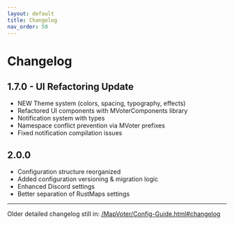```yaml
---
layout: default
title: Changelog
nav_order: 50
---
```

# Changelog

## 1.7.0 - UI Refactoring Update
- NEW Theme system (colors, spacing, typography, effects)
- Refactored UI components with MVoterComponents library
- Notification system with types
- Namespace conflict prevention via MVoter prefixes
- Fixed notification compilation issues

## 2.0.0
- Configuration structure reorganized
- Added configuration versioning & migration logic
- Enhanced Discord settings
- Better separation of RustMaps settings

---
Older detailed changelog still in: [/MapVoter/Config-Guide.html#changelog](/MapVoter/Config-Guide.html#changelog)
